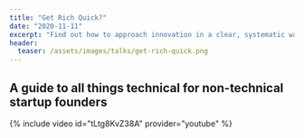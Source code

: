 ```yaml
---
title: "Get Rich Quick?"
date: "2020-11-11"
excerpt: "Find out how to approach innovation in a clear, systematic way that removes as much uncertainty as possible from your life and leaves you free to achieve your goals. "
header:
  teaser: /assets/images/talks/get-rich-quick.png
---
```


## A guide to all things technical for non-technical startup founders

{% include video id="tLtg8KvZ38A" provider="youtube" %}
